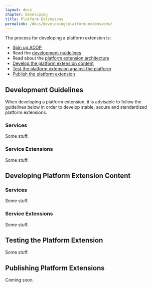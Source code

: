 ```yaml
---
layout: docs
chapter: Developing
title: Platform Extensions
permalink: /docs/developing/platform-extensions/
---
```


The process for developing a platform extension is:

* [Spin up ADOP](/adop-docker-compose/docs/quickstart/)
* Read the [development guidelines](#development-guidelines)
* Read about the [platform extension architecture](/adop-docker-compose/docs/architecture/platform-extensions/)
* [Develop the platform extension content](#developing-platform-extension-content)
* [Test the platform extension against the platform](#testing-the-platform-extension)
* [Publish the platform extension](#publishing-platform-extensions)

## Development Guidelines
When developing a platform extension, it is advisable to follow the guidelines below in order to develop stable, secure and standardized platform extensions.

### Services
Some stuff.

### Service Extensions
Some stuff.

## Developing Platform Extension Content

### Services
Some stuff.

### Service Extensions
Some stuff.

## Testing the Platform Extension
Some stuff.

## Publishing Platform Extensions
Coming soon.
